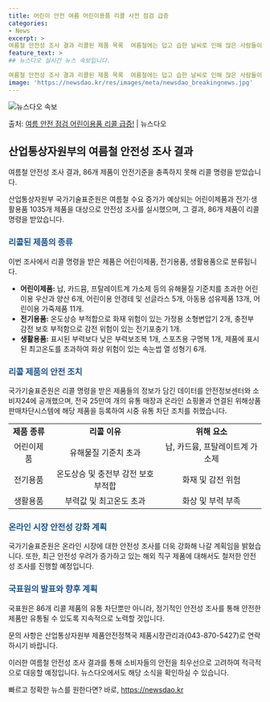 ```yaml
---
title: 어린이 안전 여름 어린이용품 리콜 사전 점검 급증
categories:
- News
excerpt: >
여름철 안전성 조사 결과 리콜된 제품 목록  여름철에는 덥고 습한 날씨로 인해 많은 사람들이 선풍기, 물놀이…
feature_text: >
## 뉴스다오 실시간 뉴스 속보입니다.

여름철 안전성 조사 결과 리콜된 제품 목록  여름철에는 덥고 습한 날씨로 인해 많은 사람들이 선풍기, 물놀이…
image: 'https://newsdao.kr/res/images/meta/newsdao_breakingnews.jpg'
---
```


![뉴스다오 속보](https://newsdao.kr/res/images/meta/newsdao_breakingnews.jpg)

<p>출처: <a href="https://newsdao.kr/4465" rel="dofollow">여름 안전 점검 어린이용품 리콜 급증!</a> | 뉴스다오</p>

<h2 data-ke-size="size26">산업통상자원부의 여름철 안전성 조사 결과</h2>
<p data-ke-size="size16">여름철 안전성 조사 결과, 86개 제품이 안전기준을 충족하지 못해 리콜 명령을 받았습니다.</p>
산업통상자원부 국가기술표준원은 여름철 수요 증가가 예상되는 어린이제품과 전기·생활용품 1035개 제품을 대상으로 안전성 조사를 실시했으며, 그 결과, 86개 제품이 리콜 명령을 받았습니다.

<h3 data-ke-size="size24"><b><span style="color: #1a5490;">리콜된 제품의 종류</span></b></h3>
<p data-ke-size="size16">이번 조사에서 리콜 명령을 받은 제품은 어린이제품, 전기용품, 생활용품으로 분류됩니다.</p>
<ul>
<li><b>어린이제품:</b> 납, 카드뮴, 프탈레이트계 가소제 등의 유해물질 기준치를 초과한 어린이용 우산과 양산 6개, 어린이용 안경테 및 선글라스 5개, 아동용 섬유제품 13개, 어린이용 가죽제품 11개.</li>
<li><b>전기용품:</b> 온도상승 부적합으로 화재 위험이 있는 가정용 소형변압기 2개, 충전부 감전 보호 부적함으로 감전 위험이 있는 전기포충기 1개.</li>
<li><b>생활용품:</b> 표시된 부력보다 낮은 부력보조복 1개, 스포츠용 구명복 1개, 제품에 표시된 최고온도를 초과하여 화상 위험이 있는 속눈썹 열 성형기 6개.</li>
</ul>

<h3 data-ke-size="size24"><b><span style="color: #1a5490;">리콜 제품의 안전 조치</span></b></h3>
<p data-ke-size="size16">국가기술표준원은 리콜 명령을 받은 제품들의 정보가 담긴 데이터를 안전정보센터와 소비자24에 공개했으며, 전국 25만여 개의 유통 매장과 온라인 쇼핑몰과 연결된 위해상품판매차단시스템에 해당 제품을 등록하여 시중 유통 차단 조치를 취했습니다.</p>
<table>
<tr><td style="text-align: center; height: 17px;"><b>제품 종류</b></td><td style="text-align: center; height: 17px;"><b>리콜 이유</b></td><td style="text-align: center; height: 17px;"><b>위해 요소</b></td></tr>
<tr><td style="text-align: center; height: 17px;">어린이제품</td><td style="text-align: center; height: 17px;">유해물질 기준치 초과</td><td style="text-align: center; height: 17px;">납, 카드뮴, 프탈레이트계 가소제</td></tr>
<tr><td style="text-align: center; height: 17px;">전기용품</td><td style="text-align: center; height: 17px;">온도상승 및 충전부 감전 보호 부적합</td><td style="text-align: center; height: 17px;">화재 및 감전 위험</td></tr>
<tr><td style="text-align: center; height: 17px;">생활용품</td><td style="text-align: center; height: 17px;">부력값 및 최고온도 초과</td><td style="text-align: center; height: 17px;">화상 및 부력 부족</td></tr>
</table>

<h3 data-ke-size="size24"><b><span style="color: #1a5490;">온라인 시장 안전성 강화 계획</span></b></h3>
<p data-ke-size="size16">국가기술표준원은 온라인 시장에 대한 안전성 조사를 더욱 강화해 나갈 계획임을 밝혔습니다. 또한, 최근 안전성 우려가 증가하고 있는 해외 직구 제품에 대해서도 철저한 안전성 조사를 진행할 예정입니다.</p>

<h3 data-ke-size="size24"><b><span style="color: #1a5490;">국표원의 발표와 향후 계획</span></b></h3>
<p data-ke-size="size16">국표원은 86개 리콜 제품의 유통 차단뿐만 아니라, 정기적인 안전성 조사를 통해 안전한 제품만 유통될 수 있도록 지속적으로 노력할 것입니다.</p>
<p data-ke-size="size16">문의 사항은 산업통상자원부 제품안전정책국 제품시장관리과(043-870-5427)로 연락하시기 바랍니다.</p>

이러한 여름철 안전성 조사 결과를 통해 소비자들의 안전을 최우선으로 고려하여 적극적으로 대응할 예정입니다. 뉴스다오에서도 해당 소식을 확인하실 수 있습니다. 

빠르고 정확한 뉴스를 원한다면? 바로, <a href="https://newsdao.kr" rel="dofollow">https://newsdao.kr</a>


    
